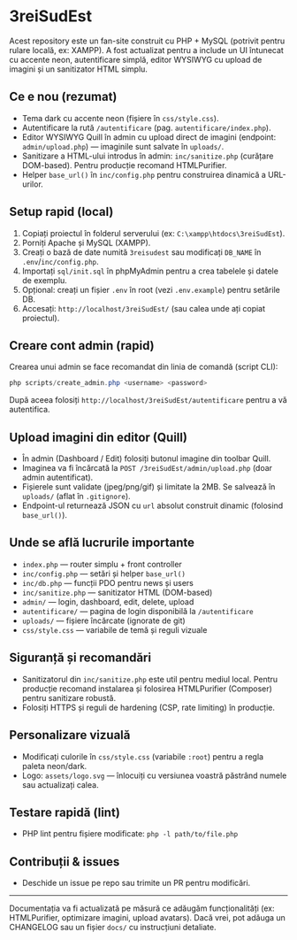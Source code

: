 # 3reiSudEst

Acest repository este un fan-site construit cu PHP + MySQL (potrivit pentru rulare locală, ex: XAMPP). A fost actualizat pentru a include un UI întunecat cu accente neon, autentificare simplă, editor WYSIWYG cu upload de imagini și un sanitizator HTML simplu.

## Ce e nou (rezumat)
- Tema dark cu accente neon (fișiere în `css/style.css`).
- Autentificare la rută `/autentificare` (pag. `autentificare/index.php`).
- Editor WYSIWYG Quill în admin cu upload direct de imagini (endpoint: `admin/upload.php`) — imaginile sunt salvate în `uploads/`.
- Sanitizare a HTML-ului introdus în admin: `inc/sanitize.php` (curățare DOM-based). Pentru producție recomand HTMLPurifier.
- Helper `base_url()` în `inc/config.php` pentru construirea dinamică a URL-urilor.

## Setup rapid (local)
1. Copiați proiectul în folderul serverului (ex: `C:\xampp\htdocs\3reiSudEst`).
2. Porniți Apache și MySQL (XAMPP).
3. Creați o bază de date numită `3reisudest` sau modificați `DB_NAME` în `.env`/`inc/config.php`.
4. Importați `sql/init.sql` în phpMyAdmin pentru a crea tabelele și datele de exemplu.
5. Opțional: creați un fișier `.env` în root (vezi `.env.example`) pentru setările DB.
6. Accesați: `http://localhost/3reiSudEst/` (sau calea unde ați copiat proiectul).

## Creare cont admin (rapid)
Crearea unui admin se face recomandat din linia de comandă (script CLI):

```powershell
php scripts/create_admin.php <username> <password>
```

După aceea folosiți `http://localhost/3reiSudEst/autentificare` pentru a vă autentifica.

## Upload imagini din editor (Quill)
- În admin (Dashboard / Edit) folosiți butonul imagine din toolbar Quill.
- Imaginea va fi încărcată la `POST /3reiSudEst/admin/upload.php` (doar admin autentificat).
- Fișierele sunt validate (jpeg/png/gif) și limitate la 2MB. Se salvează în `uploads/` (aflat în `.gitignore`).
- Endpoint-ul returnează JSON cu `url` absolut construit dinamic (folosind `base_url()`).

## Unde se află lucrurile importante
- `index.php` — router simplu + front controller
- `inc/config.php` — setări și helper `base_url()`
- `inc/db.php` — funcții PDO pentru news și users
- `inc/sanitize.php` — sanitizator HTML (DOM-based)
- `admin/` — login, dashboard, edit, delete, upload
- `autentificare/` — pagina de login disponibilă la `/autentificare`
- `uploads/` — fișiere încărcate (ignorate de git)
- `css/style.css` — variabile de temă și reguli vizuale

## Siguranță și recomandări
- Sanitizatorul din `inc/sanitize.php` este util pentru mediul local. Pentru producție recomand instalarea și folosirea HTMLPurifier (Composer) pentru sanitizare robustă.
- Folosiți HTTPS și reguli de hardening (CSP, rate limiting) în producție.

## Personalizare vizuală
- Modificați culorile în `css/style.css` (variabile `:root`) pentru a regla paleta neon/dark.
- Logo: `assets/logo.svg` — înlocuiți cu versiunea voastră păstrând numele sau actualizați calea.

## Testare rapidă (lint)
- PHP lint pentru fișiere modificate: `php -l path/to/file.php`

## Contribuții & issues
- Deschide un issue pe repo sau trimite un PR pentru modificări.

---
Documentația va fi actualizată pe măsură ce adăugăm funcționalități (ex: HTMLPurifier, optimizare imagini, upload avatars). Dacă vrei, pot adăuga un CHANGELOG sau un fișier `docs/` cu instrucțiuni detaliate.

